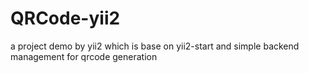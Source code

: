 # QRCode-yii2
a project demo by yii2 which is base on yii2-start and simple backend management for qrcode generation 
